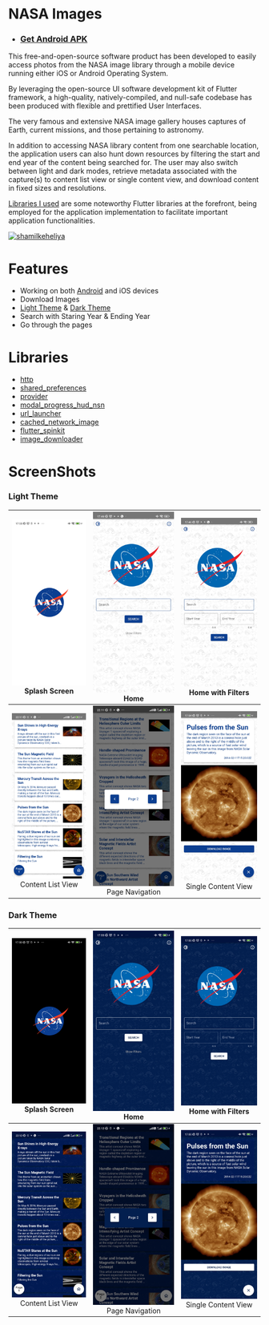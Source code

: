 # NASA Images

 - ### [Get Android APK](https://raw.githubusercontent.com/shamilkeheliya/NASA-MobileApp/main/NASA-Images.apk)


This free-and-open-source software product has been developed to easily access photos from the NASA image library through a mobile device running either iOS or Android Operating System. 

By leveraging the open-source UI software development kit of Flutter framework, a high-quality, natively-compiled, and null-safe codebase has been produced with flexible and prettified User Interfaces.

The very famous and extensive NASA image gallery houses captures of Earth, current missions, and those pertaining to astronomy.

In addition to accessing NASA library content from one searchable location, the application users can also hunt down resources by filtering the start and end year of the content being searched for. The user may also switch between light and dark modes, retrieve metadata associated with the capture(s) to content list view or single content view, and download content in fixed sizes and resolutions.

[Libraries I used](https://github.com/shamilkeheliya/NASA-MobileApp#libraries) are some noteworthy Flutter libraries at the forefront, being employed for the application implementation to facilitate important application functionalities.


<a href="https://www.buymeacoffee.com/shamilkeheliya"> <img src="https://cdn.buymeacoffee.com/buttons/v2/default-orange.png" height="50" width="210" alt="shamilkeheliya"/></a>


# Features
 - Working on both [Android](https://raw.githubusercontent.com/shamilkeheliya/NASA-MobileApp/main/NASA-Images.apk) and iOS devices
 - Download Images
 - [Light Theme](https://github.com/shamilkeheliya/NASA-MobileApp#light-theme) & [Dark Theme](https://github.com/shamilkeheliya/NASA-MobileApp#dark-theme)
 - Search with Staring Year & Ending Year
 - Go through the pages


# Libraries
- [http](https://pub.dev/packages/http)
- [shared_preferences](https://pub.dev/packages/shared_preferences)
- [provider](https://pub.dev/packages/provider)
- [modal_progress_hud_nsn](https://pub.dev/packages/modal_progress_hud_nsn)
- [url_launcher](https://pub.dev/packages/url_launcher)
- [cached_network_image](https://pub.dev/packages/cached_network_image)
- [flutter_spinkit](https://pub.dev/packages/flutter_spinkit)
- [image_downloader](https://pub.dev/packages/image_downloader)


# ScreenShots
### Light Theme
![Screenshot](./ScreenShots/L1.jpg) Splash Screen | ![Screenshot](./ScreenShots/L2.jpg) Home | ![Screenshot](./ScreenShots/L3.jpg) Home with Filters
:-------------------------:|:-------------------------:|:-------------------------:
![Screenshot](./ScreenShots/L4.jpg) Content List View | ![Screenshot](./ScreenShots/L5.jpg) Page Navigation | ![Screenshot](./ScreenShots/L6.jpg) Single Content View

### Dark Theme
![Screenshot](./ScreenShots/D1.jpg) Splash Screen | ![Screenshot](./ScreenShots/D2.jpg) Home | ![Screenshot](./ScreenShots/D3.jpg) Home with Filters
:-------------------------:|:-------------------------:|:-------------------------:
![Screenshot](./ScreenShots/D4.jpg) Content List View | ![Screenshot](./ScreenShots/D5.jpg) Page Navigation | ![Screenshot](./ScreenShots/D6.jpg) Single Content View